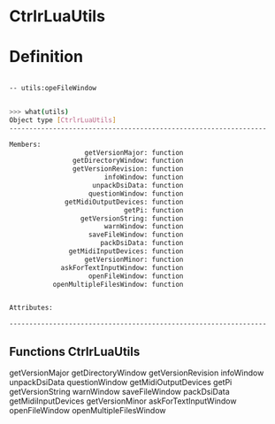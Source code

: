 # CtrlrLuaUtils






# Definition

```bash

-- utils:opeFileWindow


>>> what(utils)
Object type [CtrlrLuaUtils]
-----------------------------------------------------------------

Members:
	               getVersionMajor:	function
	            getDirectoryWindow:	function
	            getVersionRevision:	function
	                    infoWindow:	function
	                 unpackDsiData:	function
	                questionWindow:	function
	          getMidiOutputDevices:	function
	                         getPi:	function
	              getVersionString:	function
	                    warnWindow:	function
	                saveFileWindow:	function
	                   packDsiData:	function
	           getMidiInputDevices:	function
	               getVersionMinor:	function
	         askForTextInputWindow:	function
	                openFileWindow:	function
	       openMultipleFilesWindow:	function


Attributes:

-----------------------------------------------------------------
```

## Functions CtrlrLuaUtils

getVersionMajor
getDirectoryWindow
getVersionRevision
infoWindow
unpackDsiData
questionWindow
getMidiOutputDevices
getPi
getVersionString
warnWindow
saveFileWindow
packDsiData
getMidiInputDevices
getVersionMinor
askForTextInputWindow
openFileWindow
openMultipleFilesWindow
